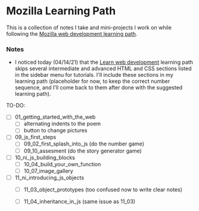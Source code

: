 # Mozilla Learning Path

This is a collection of notes I take and mini-projects I work on while following the [Mozilla web development learning path](https://developer.mozilla.org/en-US/docs/Learn).

### Notes
- I noticed today (04/14/21) that the [Learn web development](https://developer.mozilla.org/en-US/docs/Learn) learning path skips several intermediate and advanced HTML and CSS sections listed in the sidebar menu for tutorials. I'll include these sections in my learning path (placeholder for now, to keep the correct number sequence, and I'll come back to them after done with the suggested learning path).

TO-DO:
- [ ] 01_getting_started_with_the_web
    - [ ] alternating indents to the poem
    - [ ] button to change pictures
- [ ] 09_js_first_steps
    - [ ] 09_02_first_splash_into_js (do the number game)
    - [ ] 09_10_assesment (do the story generator game)
- [ ] 10_ni_js_building_blocks
    - [ ] 10_04_build_your_own_function
    - [ ] 10_07_image_gallery
- [ ] 11_ni_introducing_js_objects
    - [ ] 11_03_object_prototypes (too confused now to write clear notes)
    - [ ] 11_04_inheritance_in_js (same issue as 11_03)
    